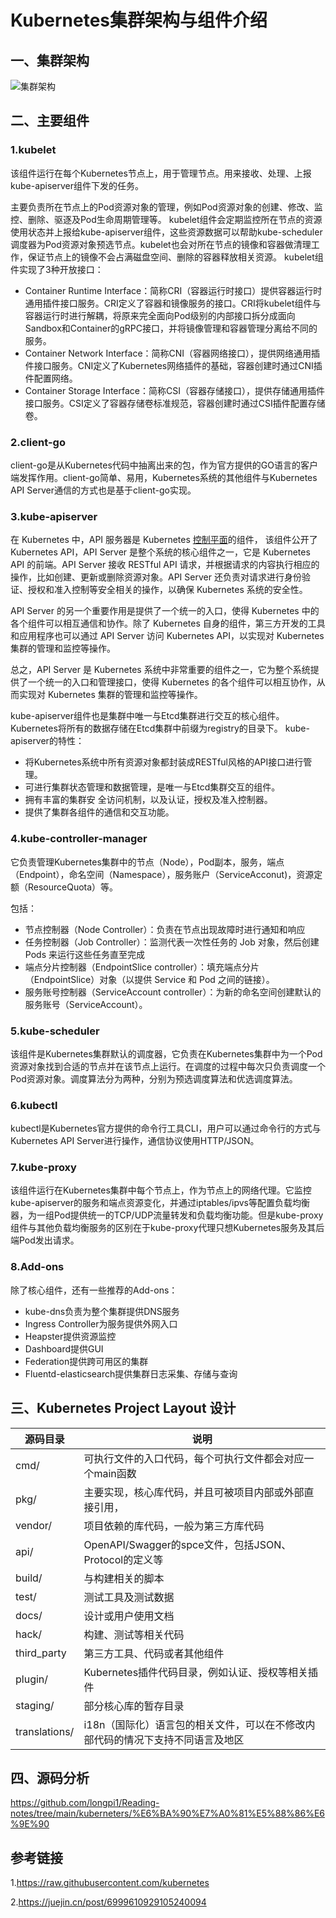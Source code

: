 #                                  Kubernetes集群架构与组件介绍

## 一、集群架构

![集群架构](https://s2.loli.net/2023/04/05/NJErpDqHkXifKZb.png)

## 二、主要组件

### 1.kubelet

该组件运行在每个Kubernetes节点上，用于管理节点。用来接收、处理、上报kube-apiserver组件下发的任务。

主要负责所在节点上的Pod资源对象的管理，例如Pod资源对象的创建、修改、监控、删除、驱逐及Pod生命周期管理等。 kubelet组件会定期监控所在节点的资源使用状态并上报给kube-apiserver组件，这些资源数据可以帮助kube-scheduler调度器为Pod资源对象预选节点。kubelet也会对所在节点的镜像和容器做清理工作，保证节点上的镜像不会占满磁盘空间、删除的容器释放相关资源。 kubelet组件实现了3种开放接口：

- Container Runtime Interface：简称CRI（容器运行时接口）提供容器运行时通用插件接口服务。CRI定义了容器和镜像服务的接口。CRI将kubelet组件与容器运行时进行解耦，将原来完全面向Pod级别的内部接口拆分成面向Sandbox和Container的gRPC接口，并将镜像管理和容器管理分离给不同的服务。
- Container Network Interface：简称CNI（容器网络接口），提供网络通用插件接口服务。CNI定义了Kubernetes网络插件的基础，容器创建时通过CNI插件配置网络。
- Container Storage Interface：简称CSI（容器存储接口），提供存储通用插件接口服务。CSI定义了容器存储卷标准规范，容器创建时通过CSI插件配置存储卷。



### 2.client-go

client-go是从Kubernetes代码中抽离出来的包，作为官方提供的GO语言的客户端发挥作用。client-go简单、易用，Kubernetes系统的其他组件与Kubernetes API Server通信的方式也是基于client-go实现。



### 3.kube-apiserver

在 Kubernetes 中，API 服务器是 Kubernetes [控制平面](https://kubernetes.io/zh-cn/docs/reference/glossary/?all=true#term-control-plane)的组件， 该组件公开了 Kubernetes API，API Server 是整个系统的核心组件之一，它是 Kubernetes API 的前端。API Server 接收 RESTful API 请求，并根据请求的内容执行相应的操作，比如创建、更新或删除资源对象。API Server 还负责对请求进行身份验证、授权和准入控制等安全相关的操作，以确保 Kubernetes 系统的安全性。

API Server 的另一个重要作用是提供了一个统一的入口，使得 Kubernetes 中的各个组件可以相互通信和协作。除了 Kubernetes 自身的组件，第三方开发的工具和应用程序也可以通过 API Server 访问 Kubernetes API，以实现对 Kubernetes 集群的管理和监控等操作。

总之，API Server 是 Kubernetes 系统中非常重要的组件之一，它为整个系统提供了一个统一的入口和管理接口，使得 Kubernetes 的各个组件可以相互协作，从而实现对 Kubernetes 集群的管理和监控等操作。

kube-apiserver组件也是集群中唯一与Etcd集群进行交互的核心组件。Kubernetes将所有的数据存储在Etcd集群中前缀为registry的目录下。 kube-apiserver的特性：

- 将Kubernetes系统中所有资源对象都封装成RESTful风格的API接口进行管理。
- 可进行集群状态管理和数据管理，是唯一与Etcd集群交互的组件。
- 拥有丰富的集群安  全访问机制，以及认证，授权及准入控制器。
- 提供了集群各组件的通信和交互功能。



### 4.kube-controller-manager

它负责管理Kubernetes集群中的节点（Node），Pod副本，服务，端点（Endpoint），命名空间（Namespace），服务账户（ServiceAcconut)，资源定额（ResourceQuota）等。

包括：

- 节点控制器（Node Controller）：负责在节点出现故障时进行通知和响应
- 任务控制器（Job Controller）：监测代表一次性任务的 Job 对象，然后创建 Pods 来运行这些任务直至完成
- 端点分片控制器（EndpointSlice controller）：填充端点分片（EndpointSlice）对象（以提供 Service 和 Pod 之间的链接）。
- 服务账号控制器（ServiceAccount controller）：为新的命名空间创建默认的服务账号（ServiceAccount）。



### 5.kube-scheduler

该组件是Kubernetes集群默认的调度器，它负责在Kubernetes集群中为一个Pod资源对象找到合适的节点并在该节点上运行。在调度的过程中每次只负责调度一个Pod资源对象。调度算法分为两种，分别为预选调度算法和优选调度算法。



### 6.kubectl

kubectl是Kubernetes官方提供的命令行工具CLI，用户可以通过命令行的方式与Kubernetes API Server进行操作，通信协议使用HTTP/JSON。



### 7.kube-proxy

该组件运行在Kubernetes集群中每个节点上，作为节点上的网络代理。它监控kube-apiserver的服务和端点资源变化，并通过iptables/ipvs等配置负载均衡器，为一组Pod提供统一的TCP/UDP流量转发和负载均衡功能。但是kube-proxy组件与其他负载均衡服务的区别在于kube-proxy代理只想Kubernetes服务及其后端Pod发出请求。



### 8.Add-ons

除了核心组件，还有一些推荐的Add-ons：

- kube-dns负责为整个集群提供DNS服务
- Ingress Controller为服务提供外网入口
- Heapster提供资源监控
- Dashboard提供GUI
- Federation提供跨可用区的集群
- Fluentd-elasticsearch提供集群日志采集、存储与查询



## 三、Kubernetes Project Layout 设计

| 源码目录      | 说明                                                         |
| ------------- | ------------------------------------------------------------ |
| cmd/          | 可执行文件的入口代码，每个可执行文件都会对应一个main函数     |
| pkg/          | 主要实现，核心库代码，并且可被项目内部或外部直接引用，       |
| vendor/       | 项目依赖的库代码，一般为第三方库代码                         |
| api/          | OpenAPI/Swagger的spce文件，包括JSON、Protocol的定义等        |
| build/        | 与构建相关的脚本                                             |
| test/         | 测试工具及测试数据                                           |
| docs/         | 设计或用户使用文档                                           |
| hack/         | 构建、测试等相关代码                                         |
| third_party   | 第三方工具、代码或者其他组件                                 |
| plugin/       | Kubernetes插件代码目录，例如认证、授权等相关插件             |
| staging/      | 部分核心库的暂存目录                                         |
| translations/ | i18n（国际化）语言包的相关文件，可以在不修改内部代码的情况下支持不同语言及地区 |



## 四、源码分析

https://github.com/longpi1/Reading-notes/tree/main/kuberneters/%E6%BA%90%E7%A0%81%E5%88%86%E6%9E%90



## 参考链接

1.https://raw.githubusercontent.com/kubernetes

2.https://juejin.cn/post/6999610929105240094